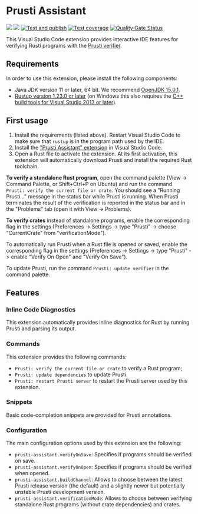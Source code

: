 Prusti Assistant
================

[![](https://vsmarketplacebadge.apphb.com/version/viper-admin.prusti-assistant.svg)](https://marketplace.visualstudio.com/items?itemName=viper-admin.prusti-assistant)
[![](https://img.shields.io/open-vsx/v/viper-admin/prusti-assistant?label=Open%20VSX)](https://open-vsx.org/extension/viper-admin/prusti-assistant)
[![Test and publish](https://github.com/viperproject/prusti-assistant/workflows/Test%20and%20publish/badge.svg)](https://github.com/viperproject/prusti-assistant/actions?query=workflow%3A"Test+and+publish"+branch%3Amaster)
[![Test coverage](https://codecov.io/gh/viperproject/prusti-assistant/branch/master/graph/badge.svg?token=D4HOAD0KRU)](https://codecov.io/gh/viperproject/prusti-assistant)
[![Quality Gate Status](https://sonarcloud.io/api/project_badges/measure?project=viperproject_prusti-assistant&metric=alert_status)](https://sonarcloud.io/dashboard?id=viperproject_prusti-assistant)

This Visual Studio Code extension provides interactive IDE features for verifying Rusti programs with the [Prusti verifier](https://github.com/viperproject/prusti-dev).

## Requirements

In order to use this extension, please install the following components:

* Java JDK version 11 or later, 64 bit. We recommend [OpenJDK 15.0.1](https://jdk.java.net/15/).
* [Rustup version 1.23.0 or later](https://rustup.rs/) (on Windows this also requires the [C++ build tools for Visual Studio 2013 or later](https://visualstudio.microsoft.com/downloads/#build-tools-for-visual-studio-2019)).

## First usage

1. Install the requirements (listed above). Restart Visual Studio Code to make sure that `rustup` is in the program path used by the IDE.
2. Install the ["Prusti Assistant" extension](https://marketplace.visualstudio.com/items?itemName=viper-admin.prusti-assistant) in Visual Studio Code.
3. Open a Rust file to activate the extension. At its first activation, this extension will automatically download Prusti and install the required Rust toolchain.

**To verify a standalone Rust program**, open the command palette (View -> Command Palette, or Shift+Ctrl+P on Ubuntu) and run the command `Prusti: verify the current file or crate`. You should see a "Running Prusti..." message in the status bar while Prusti is running. When Prusti terminates the result of the verification is reported in the status bar and in the "Problems" tab (open it with View -> Problems).

**To verify crates** instead of standalone programs, enable the corresponding flag in the settings (Preferences -> Settings -> type "Prusti" -> choose "CurrentCrate" from "verificationMode").

To automatically run Prusti when a Rust file is opened or saved, enable the corresponding flag in the settings (Preferences -> Settings -> type "Prusti" -> enable "Verify On Open" and "Verify On Save").

To update Prusti, run the command `Prusti: update verifier` in the command palette.

## Features

### Inline Code Diagnostics

This extension automatically provides inline diagnostics for Rust by running Prusti and parsing its output.

### Commands

This extension provides the following commands:

* `Prusti: verify the current file or crate` to verify a Rust program;
* `Prusti: update dependencies` to update Prusti.
* `Prusti: restart Prusti server` to restart the Prusti server used by this extension.

### Snippets

Basic code-completion snippets are provided for Prusti annotations.

### Configuration

The main configuration options used by this extension are the following:

* `prusti-assistant.verifyOnSave`: Specifies if programs should be verified on save.
* `prusti-assistant.verifyOnOpen`: Specifies if programs should be verified when opened.
* `prusti-assistant.buildChannel`: Allows to choose between the latest Prusti release version (the default) and a slightly newer but potentially unstable Prusti development version.
* `prusti-assistant.verificationMode`: Allows to choose between verifying standalone Rust programs (without crate dependencies) and crates.

